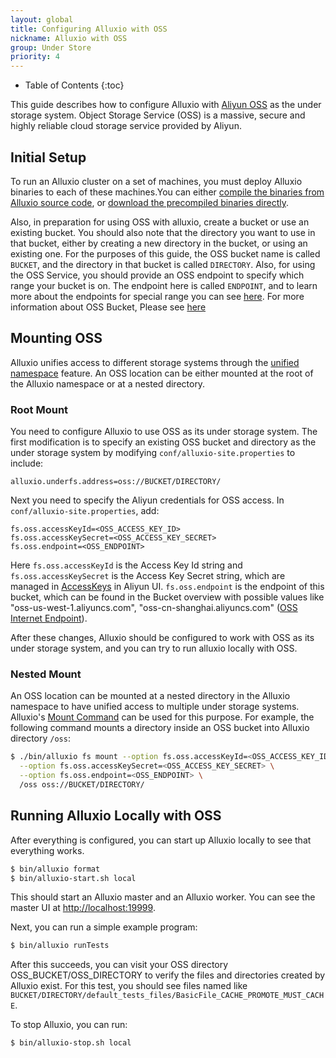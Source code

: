 ```yaml
---
layout: global
title: Configuring Alluxio with OSS
nickname: Alluxio with OSS
group: Under Store
priority: 4
---
```


* Table of Contents
{:toc}

This guide describes how to configure Alluxio with
[Aliyun OSS](https://intl.aliyun.com/product/oss) as the under storage system. Object Storage
Service (OSS) is a massive, secure and highly reliable cloud storage service provided by Aliyun.

## Initial Setup

To run an Alluxio cluster on a set of machines, you must deploy Alluxio binaries to each of these
machines.You can either
[compile the binaries from Alluxio source code](http://alluxio.org/documentation/master/Building-Alluxio-Master-Branch.html),
or [download the precompiled binaries directly](http://alluxio.org/documentation/master/Running-Alluxio-Locally.html).

Also, in preparation for using OSS with alluxio, create a bucket or use an existing bucket. You
should also note that the directory you want to use in that bucket, either by creating a new
directory in the bucket, or using an existing one. For the purposes of this guide, the OSS bucket
name is called `BUCKET`, and the directory in that bucket is called `DIRECTORY`. Also, for
using the OSS Service, you should provide an OSS endpoint to specify which range your bucket is
on. The endpoint here is called `ENDPOINT`, and to learn more about the endpoints for special
range you can see [here](https://intl.aliyun.com/help/en/doc-detail/31834.htm). For more
information about OSS Bucket, Please see [here](https://intl.aliyun.com/help/doc-detail/31885.htm)

## Mounting OSS

Alluxio unifies access to different storage systems through the 
[unified namespace](Unified-and-Transparent-Namespace.html) feature. An OSS location can be 
either mounted at the root of the Alluxio namespace or at a nested directory. 

### Root Mount

You need to configure Alluxio to use OSS as its under storage system. The first modification is to
specify an existing OSS bucket and directory as the under storage system by modifying
`conf/alluxio-site.properties` to include:

```
alluxio.underfs.address=oss://BUCKET/DIRECTORY/
```

Next you need to specify the Aliyun credentials for OSS access. In `conf/alluxio-site.properties`,
add:

```
fs.oss.accessKeyId=<OSS_ACCESS_KEY_ID>
fs.oss.accessKeySecret=<OSS_ACCESS_KEY_SECRET>
fs.oss.endpoint=<OSS_ENDPOINT>
```

Here `fs.oss.accessKeyId` is the Access Key Id string and `fs.oss.accessKeySecret` is the Access
Key Secret string, which are managed in [AccessKeys](https://ak-console.aliyun.com) in Aliyun UI.
`fs.oss.endpoint` is the endpoint of this bucket, which can be found in the Bucket overview with
possible values like "oss-us-west-1.aliyuncs.com", "oss-cn-shanghai.aliyuncs.com"
([OSS Internet Endpoint](https://intl.aliyun.com/help/doc-detail/31837.htm)).

After these changes, Alluxio should be configured to work with OSS as its under storage system,
and you can try to run alluxio locally with OSS.

### Nested Mount
An OSS location can be mounted at a nested directory in the Alluxio namespace to have unified
access to multiple under storage systems. Alluxio's 
[Mount Command](Command-Line-Interface.html#mount) can be used for this purpose.
For example, the following command mounts a directory inside an OSS bucket into Alluxio directory
`/oss`:

```bash 
$ ./bin/alluxio fs mount --option fs.oss.accessKeyId=<OSS_ACCESS_KEY_ID> \
  --option fs.oss.accessKeySecret=<OSS_ACCESS_KEY_SECRET> \
  --option fs.oss.endpoint=<OSS_ENDPOINT> \
  /oss oss://BUCKET/DIRECTORY/
```

## Running Alluxio Locally with OSS

After everything is configured, you can start up Alluxio locally to see that everything works.

```bash
$ bin/alluxio format
$ bin/alluxio-start.sh local
```

This should start an Alluxio master and an Alluxio worker. You can see the master UI at
[http://localhost:19999](http://localhost:19999).

Next, you can run a simple example program:

```bash
$ bin/alluxio runTests
```

After this succeeds, you can visit your OSS directory OSS_BUCKET/OSS_DIRECTORY to verify the files
and directories created by Alluxio exist. For this test, you should see files named like
`BUCKET/DIRECTORY/default_tests_files/BasicFile_CACHE_PROMOTE_MUST_CACHE`.

To stop Alluxio, you can run:

```bash
$ bin/alluxio-stop.sh local
```
